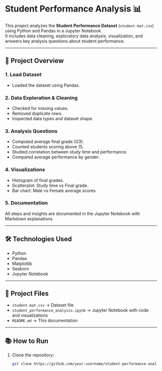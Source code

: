 # Student Performance Analysis 📊

This project analyzes the **Student Performance Dataset** (`student-mat.csv`) using Python and Pandas in a Jupyter Notebook.  
It includes data cleaning, exploratory data analysis, visualization, and answers key analysis questions about student performance.

---

## 🚀 Project Overview

### 1. Load Dataset
- Loaded the dataset using Pandas.

### 2. Data Exploration & Cleaning
- Checked for missing values.
- Removed duplicate rows.
- Inspected data types and dataset shape.

### 3. Analysis Questions
- Computed average final grade (G3).
- Counted students scoring above 15.
- Studied correlation between study time and performance.
- Compared average performance by gender.

### 4. Visualizations
- Histogram of final grades.
- Scatterplot: Study time vs Final grade.
- Bar chart: Male vs Female average scores.

### 5. Documentation
All steps and insights are documented in the Jupyter Notebook with Markdown explanations.

---

## 🛠️ Technologies Used
- Python
- Pandas
- Matplotlib
- Seaborn
- Jupyter Notebook

---

## 📁 Project Files
- `student-mat.csv` → Dataset file
- `student_performance_analysis.ipynb` → Jupyter Notebook with code and visualizations
- `README.md` → This documentation

---

## 📚 How to Run
1. Clone the repository:
   ```bash
   git clone https://github.com/your-username/student-performance-analysis.git
